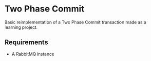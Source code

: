# Two Phase Commit

Basic reimplementation of a Two Phase Commit transaction made as a learning project.

## Requirements
- A RabbitMQ instance